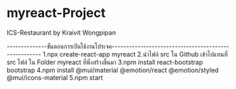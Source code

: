 # myreact-Project
ICS-Restaurant by Kraivit Wongpipan

--------------ขั้นตอนการเปิดใช้งานโปรเจค-----------------------------------------------------
1.npx create-react-app myreact
2.นำไฟล์ src ใน Github เข้าไปแทนที่ src ไฟล์ ใน Folder myreact ที่พึ่งสร้างขึ้นมา
3.npm install react-bootstrap bootstrap
4.npm install @mui/material @emotion/react @emotion/styled @mui/icons-material
5.npm start
